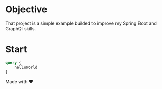 # Objective 

That project is a simple example builded to improve my Spring Boot and GraphQl skills.

# Start

```graphql
query {
    helloWorld
}
```

Made with ❤️
